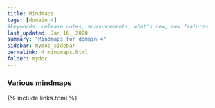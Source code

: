 ```yaml
---
title: Mindmaps
tags: [domain_4]
#keywords: release notes, announcements, what's new, new features
last_updated: Jan 16, 2020
summary: "Mindmaps for domain 4"
sidebar: mydoc_sidebar
permalink: 4_mindmaps.html
folder: mydoc
---
```


### Various mindmaps



{% include links.html %}
